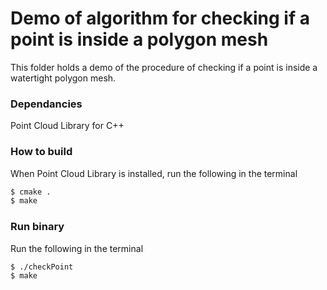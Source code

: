 Demo of algorithm for checking if a point is inside a polygon mesh
============================================================================

This folder holds a demo of the procedure of checking if a point is inside a watertight polygon mesh.

### Dependancies
Point Cloud Library for C++


### How to build 
When Point Cloud Library is installed, run the following in the terminal

```bash
$ cmake .  
$ make
```


### Run binary
Run the following in the terminal
```bash
$ ./checkPoint  
$ make
```









